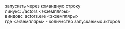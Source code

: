 запускать через командную строку <br>
линукс: ./actors <экземпляры> <br>
виндовс: actors.exe <экземпляры> <br>
где <экземпляры> - количество запускаемых акторов

